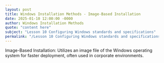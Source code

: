 ```yaml
---
layout: post
title: Windows Installation Methods - Image-Based Installation
date: 2025-01-10 12:00:00 -0000
author: Windows Installation Methods
quote: "content here"
subject: "Lesson 10 Configuring Windows standards and specifications"
permalink: "/Lesson 10 Configuring Windows standards and specifications/Windows Installation Methods/Windows Installation Methods - Image-Based Installation"
---
```


Image-Based Installation: Utilizes an image file of the Windows operating system for faster deployment, often used in corporate environments.
